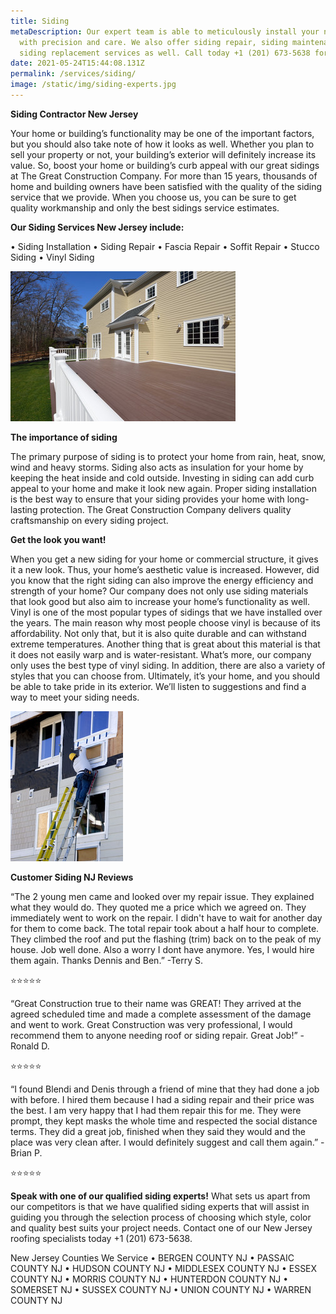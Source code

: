```yaml
---
title: Siding
metaDescription: Our expert team is able to meticulously install your new siding
  with precision and care. We also offer siding repair, siding maintenance and
  siding replacement services as well. Call today +1 (201) 673-5638 for a quote!
date: 2021-05-24T15:44:08.131Z
permalink: /services/siding/
image: /static/img/siding-experts.jpg
---
```

**Siding Contractor New Jersey**

Your home or building’s functionality may be one of the important factors, but you should also take note of how it looks as well. Whether you plan to sell your property or not, your building’s exterior will definitely increase its value. So, boost your home or building’s curb appeal with our great sidings at The Great Construction Company.
For more than 15 years, thousands of home and building owners have been satisfied with the quality of the siding service that we provide. When you choose us, you can be sure to get quality workmanship and only the best sidings service estimates.


**Our Siding Services New Jersey include:**


•	Siding Installation
•	Siding Repair
•	Fascia Repair
•	Soffit Repair
•	Stucco Siding
•	Vinyl Siding

![siding installation experts new jersey](/static/img/siding-contractors-new-jersey.jpg)

**The importance of siding**

The primary purpose of siding is to protect your home from rain, heat, snow, wind and heavy storms. Siding also acts as insulation for your home by keeping the heat inside and cold outside.
Investing in siding can add curb appeal to your home and make it look new again.
Proper siding installation is the best way to ensure that your siding provides your home with long-lasting protection. The Great Construction Company delivers quality craftsmanship on every siding project.

**Get the look you want!**

When you get a new siding for your home or commercial structure, it gives it a new look. Thus, your home’s aesthetic value is increased. However, did you know that the right siding can also improve the energy efficiency and strength of your home? 
Our company does not only use siding materials that look good but also aim to increase your home’s functionality as well. 
Vinyl is one of the most popular types of sidings that we have installed over the years. The main reason why most people choose vinyl is because of its affordability. Not only that, but it is also quite durable and can withstand extreme temperatures. Another thing that is great about this material is that it does not easily warp and is water-resistant.
What’s more, our company only uses the best type of vinyl siding. In addition, there are also a variety of styles that you can choose from.
Ultimately, it’s your home, and you should be able to take pride in its exterior. We’ll listen to suggestions and find a way to meet your siding needs.

![siding contractors near me](/static/img/siding-instalaltion.jpg)

**Customer Siding NJ Reviews**

“The 2 young men came and looked over my repair issue. They explained what they would do. They quoted me a price which we agreed on. They immediately went to work on the repair. I didn't have to wait for another day for them to come back. The total repair took about a half hour to complete. They climbed the roof and put the flashing (trim) back on to the peak of my house. Job well done. Also a worry I dont have anymore. Yes, I would hire them again. Thanks Dennis and Ben.” -Terry S.

<!--StartFragment-->

⭐️⭐️⭐️⭐️⭐️

<!--EndFragment-->

“Great Construction true to their name was GREAT! They arrived at the agreed scheduled time and made a complete assessment of the damage and went to work. Great Construction was very professional, I would recommend them to anyone needing roof or siding repair. Great Job!” -Ronald D.

<!--StartFragment-->

⭐️⭐️⭐️⭐️⭐️

<!--EndFragment-->

“I found Blendi and Denis through a friend of mine that they had done a job with before. I hired them because I had a siding repair and their price was the best. I am very happy that I had them repair this for me. They were prompt, they kept masks the whole time and respected the social distance terms. They did a great job, finished when they said they would and the place was very clean after. I would definitely suggest and call them again.” -Brian P.

<!--StartFragment-->

⭐️⭐️⭐️⭐️⭐️

<!--EndFragment-->

**Speak with one of our qualified siding experts!**
What sets us apart from our competitors is that we have qualified siding experts that will assist in guiding you through the selection process of choosing which style, color and quality best suits your project needs.
Contact one of our New Jersey roofing specialists today +1 (201) 673-5638.

New Jersey Counties We Service
• BERGEN COUNTY NJ
• PASSAIC COUNTY NJ
• HUDSON COUNTY NJ
• MIDDLESEX COUNTY NJ
• ESSEX COUNTY NJ
• MORRIS COUNTY NJ
• HUNTERDON COUNTY NJ
• SOMERSET NJ
• SUSSEX COUNTY NJ
• UNION COUNTY NJ
• WARREN COUNTY NJ